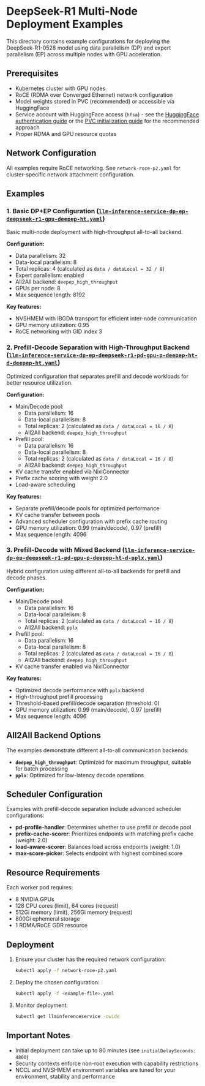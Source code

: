 # DeepSeek-R1 Multi-Node Deployment Examples

This directory contains example configurations for deploying the DeepSeek-R1-0528 model using data parallelism (DP) and
expert parallelism (EP) across multiple nodes with GPU acceleration.

## Prerequisites

- Kubernetes cluster with GPU nodes
- RoCE (RDMA over Converged Ethernet) network configuration
- Model weights stored in PVC (recommended) or accessible via HuggingFace
- Service account with HuggingFace access (`hfsa`) - see
  the [HuggingFace authentication guide](https://kserve.github.io/website/docs/model-serving/storage/providers/hf?_highlight=hf_toke#private-hugging-face-models)
  or the [PVC initialization guide](./../../../storage/pvc-init) for the recommended approach
- Proper RDMA and GPU resource quotas

## Network Configuration

All examples require RoCE networking. See `network-roce-p2.yaml` for cluster-specific network attachment configuration.

## Examples

### 1. Basic DP+EP Configuration ([`llm-inference-service-dp-ep-deepseek-r1-gpu-deepep-ht.yaml`](llm-inference-service-dp-ep-deepseek-r1-gpu-deepep-ht.yaml))

Basic multi-node deployment with high-throughput all-to-all backend.

**Configuration:**

- Data parallelism: 32
- Data-local parallelism: 8
- Total replicas: 4 (calculated as `data / dataLocal = 32 / 8`)
- Expert parallelism: enabled
- All2All backend: `deepep_high_throughput`
- GPUs per node: 8
- Max sequence length: 8192

**Key features:**

- NVSHMEM with IBGDA transport for efficient inter-node communication
- GPU memory utilization: 0.95
- RoCE networking with GID index 3

### 2. Prefill-Decode Separation with High-Throughput Backend ([`llm-inference-service-dp-ep-deepseek-r1-pd-gpu-p-deepep-ht-d-deepep-ht.yaml`](llm-inference-service-dp-ep-deepseek-r1-pd-gpu-p-deepep-ht-d-deepep-ht.yaml))

Optimized configuration that separates prefill and decode workloads for better resource utilization.

**Configuration:**

- Main/Decode pool:
    - Data parallelism: 16
    - Data-local parallelism: 8
    - Total replicas: 2 (calculated as `data / dataLocal = 16 / 8`)
    - All2All backend: `deepep_high_throughput`
- Prefill pool:
    - Data parallelism: 16
    - Data-local parallelism: 8
    - Total replicas: 2 (calculated as `data / dataLocal = 16 / 8`)
    - All2All backend: `deepep_high_throughput`
- KV cache transfer enabled via NixlConnector
- Prefix cache scoring with weight 2.0
- Load-aware scheduling

**Key features:**

- Separate prefill/decode pools for optimized performance
- KV cache transfer between pools
- Advanced scheduler configuration with prefix cache routing
- GPU memory utilization: 0.99 (main/decode), 0.97 (prefill)
- Max sequence length: 4096

### 3. Prefill-Decode with Mixed Backend ([`llm-inference-service-dp-ep-deepseek-r1-pd-gpu-p-deepep-ht-d-pplx.yaml`](llm-inference-service-dp-ep-deepseek-r1-pd-gpu-p-deepep-ht-d-pplx.yaml))

Hybrid configuration using different all-to-all backends for prefill and decode phases.

**Configuration:**

- Main/Decode pool:
    - Data parallelism: 16
    - Data-local parallelism: 8
    - Total replicas: 2 (calculated as `data / dataLocal = 16 / 8`)
    - All2All backend: `pplx`
- Prefill pool:
    - Data parallelism: 16
    - Data-local parallelism: 8
    - Total replicas: 2 (calculated as `data / dataLocal = 16 / 8`)
    - All2All backend: `deepep_high_throughput`
- KV cache transfer enabled via NixlConnector

**Key features:**

- Optimized decode performance with `pplx` backend
- High-throughput prefill processing
- Threshold-based prefill/decode separation (threshold: 0)
- GPU memory utilization: 0.99 (main/decode), 0.97 (prefill)
- Max sequence length: 4096

## All2All Backend Options

The examples demonstrate different all-to-all communication backends:

- **`deepep_high_throughput`**: Optimized for maximum throughput, suitable for batch processing
- **`pplx`**: Optimized for low-latency decode operations

## Scheduler Configuration

Examples with prefill-decode separation include advanced scheduler configurations:

- **pd-profile-handler**: Determines whether to use prefill or decode pool
- **prefix-cache-scorer**: Prioritizes endpoints with matching prefix cache (weight: 2.0)
- **load-aware-scorer**: Balances load across endpoints (weight: 1.0)
- **max-score-picker**: Selects endpoint with highest combined score

## Resource Requirements

Each worker pod requires:

- 8 NVIDIA GPUs
- 128 CPU cores (limit), 64 cores (request)
- 512Gi memory (limit), 256Gi memory (request)
- 800Gi ephemeral storage
- 1 RDMA/RoCE GDR resource

## Deployment

1. Ensure your cluster has the required network configuration:
   ```bash
   kubectl apply -f network-roce-p2.yaml
   ```

2. Deploy the chosen configuration:
   ```bash
   kubectl apply -f <example-file>.yaml
   ```

3. Monitor deployment:
   ```bash
   kubectl get llminferenceservice -owide
   ```

## Important Notes

- Initial deployment can take up to 80 minutes (see `initialDelaySeconds: 4800`)
- Security contexts enforce non-root execution with capability restrictions
- NCCL and NVSHMEM environment variables are tuned for your environment, stability and performance
